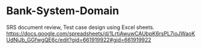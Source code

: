 # Bank-System-Domain
SRS document review, Test case design using Excel sheets.
https://docs.google.com/spreadsheets/d/1LrtiAwuwCAUbpK6rsPL7ioJWaoKUdNjJb_GGfwgQE6c/edit?gid=661919922#gid=661919922
